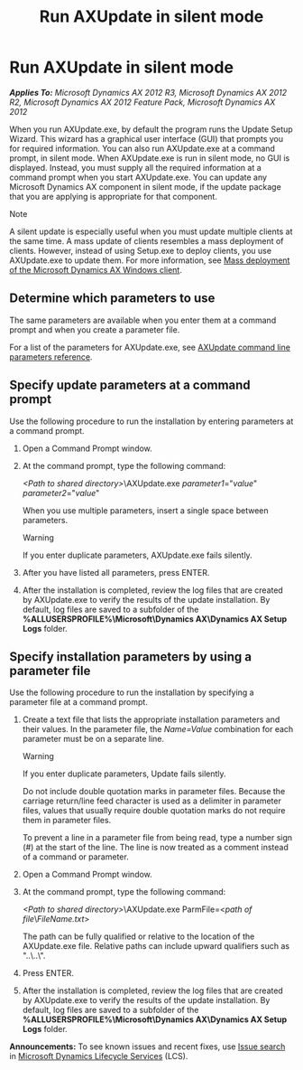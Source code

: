 ﻿---
title: Run AXUpdate in silent mode
TOCTitle: Run AXUpdate in silent mode
ms:assetid: 285a5e3b-f38d-4ba6-9ac7-e4a6dcac3a13
ms:mtpsurl: https://technet.microsoft.com/en-us/library/Hh538439(v=AX.60)
ms:contentKeyID: 39508861
ms.date: 04/18/2014
mtps_version: v=AX.60
---

# Run AXUpdate in silent mode 


_**Applies To:** Microsoft Dynamics AX 2012 R3, Microsoft Dynamics AX 2012 R2, Microsoft Dynamics AX 2012 Feature Pack, Microsoft Dynamics AX 2012_

When you run AXUpdate.exe, by default the program runs the Update Setup Wizard. This wizard has a graphical user interface (GUI) that prompts you for required information. You can also run AXUpdate.exe at a command prompt, in silent mode. When AXUpdate.exe is run in silent mode, no GUI is displayed. Instead, you must supply all the required information at a command prompt when you start AXUpdate.exe. You can update any Microsoft Dynamics AX component in silent mode, if the update package that you are applying is appropriate for that component.


> [!NOTE]
> <P>A silent update is especially useful when you must update multiple clients at the same time. A mass update of clients resembles a mass deployment of clients. However, instead of using Setup.exe to deploy clients, you use AXUpdate.exe to update them. For more information, see <A href="mass-deployment-of-the-microsoft-dynamics-ax-windows-client.md">Mass deployment of the Microsoft Dynamics AX Windows client</A>.</P>



## Determine which parameters to use

The same parameters are available when you enter them at a command prompt and when you create a parameter file.

For a list of the parameters for AXUpdate.exe, see [AXUpdate command line parameters reference](axupdate-command-line-parameters-reference.md).

## Specify update parameters at a command prompt

Use the following procedure to run the installation by entering parameters at a command prompt.

1.  Open a Command Prompt window.

2.  At the command prompt, type the following command:
    
    *\<Path to shared directory\>*\\AXUpdate.exe *parameter1*="*value*" *parameter2*="*value*"
    
    When you use multiple parameters, insert a single space between parameters.
    

    > [!WARNING]
    > <P>If you enter duplicate parameters, AXUpdate.exe fails silently.</P>



3.  After you have listed all parameters, press ENTER.

4.  After the installation is completed, review the log files that are created by AXUpdate.exe to verify the results of the update installation. By default, log files are saved to a subfolder of the **%ALLUSERSPROFILE%\\Microsoft\\Dynamics AX\\Dynamics AX Setup Logs** folder.

## Specify installation parameters by using a parameter file

Use the following procedure to run the installation by specifying a parameter file at a command prompt.

1.  Create a text file that lists the appropriate installation parameters and their values. In the parameter file, the *Name=Value* combination for each parameter must be on a separate line.
    

    > [!WARNING]
    > <P>If you enter duplicate parameters, Update fails silently.</P>

    
    Do not include double quotation marks in parameter files. Because the carriage return/line feed character is used as a delimiter in parameter files, values that usually require double quotation marks do not require them in parameter files.
    
    To prevent a line in a parameter file from being read, type a number sign (\#) at the start of the line. The line is now treated as a comment instead of a command or parameter.

2.  Open a Command Prompt window.

3.  At the command prompt, type the following command:
    
    *\<Path to shared directory\>*\\AXUpdate.exe ParmFile=\<*path of file*\\*FileName.txt*\>
    
    The path can be fully qualified or relative to the location of the AXUpdate.exe file. Relative paths can include upward qualifiers such as "..\\..\\".

4.  Press ENTER.

5.  After the installation is completed, review the log files that are created by AXUpdate.exe to verify the results of the update installation. By default, log files are saved to a subfolder of the **%ALLUSERSPROFILE%\\Microsoft\\Dynamics AX\\Dynamics AX Setup Logs** folder.

  
**Announcements:** To see known issues and recent fixes, use [Issue search](http://go.microsoft.com/fwlink/?linkid=389258) in [Microsoft Dynamics Lifecycle Services](http://go.microsoft.com/fwlink/?linkid=306505) (LCS).

